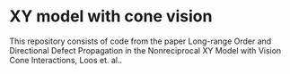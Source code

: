 # XY model with cone vision

This repository consists of code from the paper Long-range Order and Directional Defect Propagation in the Nonreciprocal XY
Model with Vision Cone Interactions, Loos et. al..


